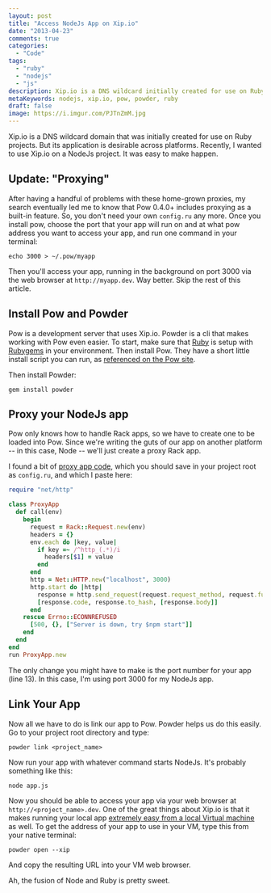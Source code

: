 ```yaml
---
layout: post
title: "Access NodeJs App on Xip.io"
date: "2013-04-23"
comments: true
categories:
  - "Code"
tags:
  - "ruby"
  - "nodejs"
  - "js"
description: Xip.io is a DNS wildcard initially created for use on Ruby projects.  It makes development much nicer in some respects, so it's worth a few steps to get working on a NodeJs project.
metaKeywords: nodejs, xip.io, pow, powder, ruby
draft: false
image: https://i.imgur.com/PJTnZmM.jpg
---
```


Xip.io is a DNS wildcard domain that was initially created for use on Ruby projects.  But its application is desirable across platforms.  Recently, I wanted to use Xip.io on a NodeJs project.  It was easy to make happen.

<!--more-->

## Update: "Proxying"

After having a handful of problems with these home-grown proxies, my search eventually led me to know that Pow 0.4.0+ includes proxying as a built-in feature.  So, you don't need your own `config.ru` any more.  Once you install pow, choose the port that your app will run on and at what pow address you want to access your app, and run one command in your terminal:

```
echo 3000 > ~/.pow/myapp
```

Then you'll access your app, running in the background on port 3000 via the web browser at `http://myapp.dev`.  Way better.  Skip the rest of this article.

## Install Pow and Powder

Pow is a development server that uses Xip.io.  Powder is a cli that makes working with Pow even easier.  To start, make sure that [Ruby](http://www.ruby-lang.org/en/downloads/) is setup with [Rubygems](http://rubygems.org) in your environment.  Then install Pow.  They have a short little install script you can run, as [referenced on the Pow site](http://pow.cx/).

Then install Powder:

```
gem install powder
```

## Proxy your NodeJs app

Pow only knows how to handle Rack apps, so we have to create one to be loaded into Pow.  Since we're writing the guts of our app on another platform -- in this case, Node -- we'll just create a proxy Rack app.

I found a bit of [proxy app code](https://github.com/linjunpop/node-with-pow), which you should save in your project root as `config.ru`, and which I paste here:

```ruby
require "net/http"

class ProxyApp
  def call(env)
    begin
      request = Rack::Request.new(env)
      headers = {}
      env.each do |key, value|
        if key =~ /^http_(.*)/i
          headers[$1] = value
        end
      end
      http = Net::HTTP.new("localhost", 3000)
      http.start do |http|
        response = http.send_request(request.request_method, request.fullpath, request.body.read, headers)
        [response.code, response.to_hash, [response.body]]
      end
    rescue Errno::ECONNREFUSED
      [500, {}, ["Server is down, try $npm start"]]
    end
  end
end
run ProxyApp.new
```

The only change you might have to make is the port number for your app (line 13).  In this case, I'm using port 3000 for my NodeJs app.

## Link Your App

Now all we have to do is link our app to Pow.  Powder helps us do this easily.  Go to your project root directory and type:

```
powder link <project_name>
```

Now run your app with whatever command starts NodeJs.  It's probably something like this:

```
node app.js
```

Now you should be able to access your app via your web browser at `http://<project_name>.dev`.  One of the great things about Xip.io is that it makes running your local app [extremely easy from a local Virtual machine](http://jaketrent.com/post/run-pow-server-on-vm/) as well.  To get the address of your app to use in your VM, type this from your native terminal:

```
powder open --xip
```

And copy the resulting URL into your VM web browser.

Ah, the fusion of Node and Ruby is pretty sweet.
